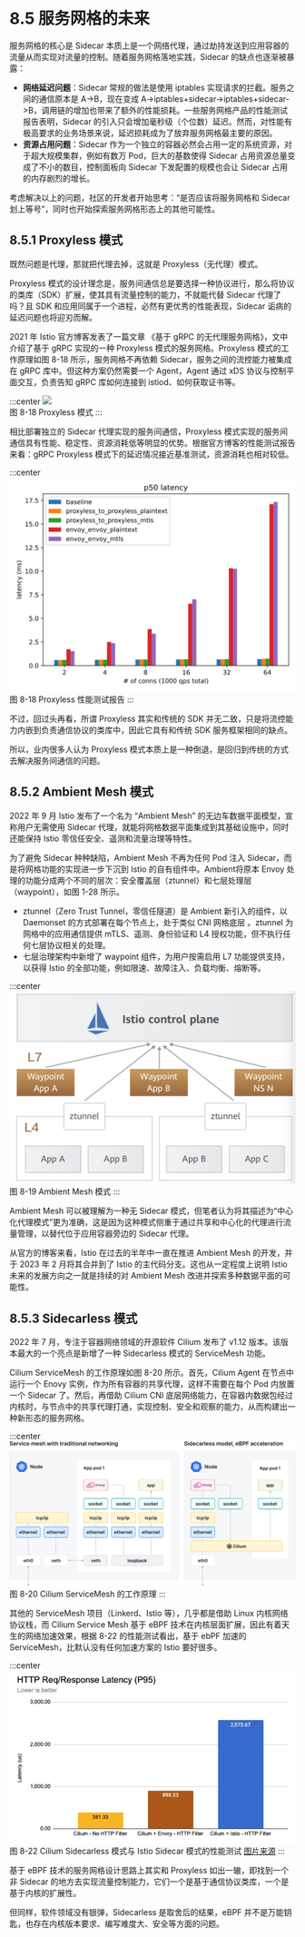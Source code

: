 # 8.5 服务网格的未来

服务网格的核心是 Sidecar 本质上是一个网络代理，通过劫持发送到应用容器的流量从而实现对流量的控制。随着服务网格落地实践，Sidecar 的缺点也逐渐被暴露：

- **网络延迟问题**：Sidecar 常规的做法是使用 iptables 实现请求的拦截。服务之间的通信原本是 A->B，现在变成 A->iptables+sidecar->iptables+sidecar->B，调用链的增加也带来了额外的性能损耗。一些服务网格产品的性能测试报告表明，Sidecar 的引入只会增加毫秒级（个位数）延迟。然而，对性能有极高要求的业务场景来说，延迟损耗成为了放弃服务网格最主要的原因。
- **资源占用问题**：Sidecar 作为一个独立的容器必然会占用一定的系统资源，对于超大规模集群，例如有数万 Pod，巨大的基数使得 Sidecar 占用资源总量变成了不小的数目，控制面板向 Sidecar 下发配置的规模也会让 Sidecar 占用的内存剧烈的增长。

考虑解决以上的问题，社区的开发者开始思考：“是否应该将服务网格和 Sidecar 划上等号”，同时也开始探索服务网格形态上的其他可能性。

## 8.5.1 Proxyless 模式

既然问题是代理，那就把代理去掉，这就是 Proxyless（无代理）模式。

Proxyless 模式的设计理念是，服务间通信总是要选择一种协议进行，那么将协议的类库（SDK）扩展，使其具有流量控制的能力，不就能代替 Sidecar 代理了吗？且 SDK 和应用同属于一个进程，必然有更优秀的性能表现，Sidecar 诟病的延迟问题也将迎刃而解。

2021 年 Istio 官方博客发表了一篇文章 《基于 gRPC 的无代理服务网格》，文中介绍了基于 gRPC 实现的一种 Proxyless 模式的服务网格。Proxyless 模式的工作原理如图 8-18 所示，服务网格不再依赖 Sidecar，服务之间的流控能力被集成在 gRPC 库中。但这种方案仍然需要一个 Agent，Agent 通过 xDS 协议与控制平面交互，负责告知 gRPC 库如何连接到 istiod、如何获取证书等。

:::center
  ![](../assets/proxyless.svg)<br/>
 图 8-18 Proxyless 模式
:::

相比部署独立的 Sidecar 代理实现的服务间通信，Proxyless 模式实现的服务间通信具有性能、稳定性、资源消耗低等明显的优势。根据官方博客的性能测试报告来看：gRPC Proxyless 模式下的延迟情况接近基准测试，资源消耗也相对较低。

:::center
  ![](../assets/latencies_p50.svg)<br/>
 图 8-18 Proxyless 性能测试报告
:::


不过，回过头再看，所谓 Proxyless 其实和传统的 SDK 并无二致，只是将流控能力内嵌到负责通信协议的类库中，因此它具有和传统 SDK 服务框架相同的缺点。

所以，业内很多人认为 Proxyless 模式本质上是一种倒退，是回归到传统的方式去解决服务间通信的问题。

## 8.5.2 Ambient Mesh 模式

2022 年 9 月 Istio 发布了一个名为 “Ambient Mesh” 的无边车数据平面模型，宣称用户无需使用 Sidecar 代理，就能将网格数据平面集成到其基础设施中，同时还能保持 Istio 零信任安全、遥测和流量治理等特性。

为了避免 Sidecar 种种缺陷，Ambient Mesh 不再为任何 Pod 注入 Sidecar，而是将网格功能的实现进一步下沉到 Istio 的自有组件中。Ambient将原本 Envoy 处理的功能分成两个不同的层次：安全覆盖层（ztunnel）和七层处理层（waypoint），如图 1-28 所示。

- ztunnel（Zero Trust Tunnel，零信任隧道）是 Ambient 新引入的组件，以 Daemonset 的方式部署在每个节点上，处于类似 CNI 网格底层 。ztunnel 为网格中的应用通信提供 mTLS、遥测、身份验证和 L4 授权功能，但不执行任何七层协议相关的处理。
- 七层治理架构中新增了 waypoint 组件，为用户按需启用 L7 功能提供支持，以获得 Istio 的全部功能，例如限速、故障注入、负载均衡、熔断等。

:::center
  ![](../assets/ambient-mesh-arch.png)<br/>
 图 8-19 Ambient Mesh 模式
:::

Ambient Mesh 可以被理解为一种无 Sidecar 模式，但笔者认为将其描述为“中心化代理模式”更为准确，这是因为这种模式侧重于通过共享和中心化的代理进行流量管理，以替代位于应用容器旁边的 Sidecar 代理。

从官方的博客来看，Istio 在过去的半年中一直在推进 Ambient Mesh 的开发，并于 2023 年 2 月将其合并到了 Istio 的主代码分支。这也从一定程度上说明 Istio 未来的发展方向之一就是持续的对 Ambient Mesh 改进并探索多种数据平面的可能性。

## 8.5.3 Sidecarless 模式

2022 年 7 月，专注于容器网络领域的开源软件 Cilium 发布了 v1.12 版本。该版本最大的一个亮点是新增了一种 Sidecarless 模式的 ServiceMesh 功能。

Cilium ServiceMesh 的工作原理如图 8-20 所示。首先，Cilium Agent 在节点中运行一个 Enovy 实例，作为所有容器的共享代理，这样不需要在每个 Pod 内放置一个 Sidecar 了。然后，再借助 Cilium CNI 底层网络能力，在容器内数据包经过内核时，与节点中的共享代理打通，实现控制、安全和观察的能力，从而构建出一种新形态的服务网格。

:::center
  ![](../assets/sidecarless.png)<br/>
 图 8-20 Cilium ServiceMesh 的工作原理
:::

其他的 ServiceMesh 项目（Linkerd、Istio 等），几乎都是借助 Linux 内核网络协议栈，而 Cilium Service Mesh 基于 eBPF 技术在内核层面扩展，因此有着天生的网络加速效果，根据 8-22 的性能测试看出，基于 ebPF 加速的 ServiceMesh，比默认没有任何加速方案的 Istio 要好很多。

:::center
  ![](../assets/cilium-istio-benchmark.webp)<br/>
 图 8-22 Cilium Sidecarless 模式与 Istio Sidecar 模式的性能测试 [图片来源](https://isovalent.com/blog/post/2022-05-03-servicemesh-security/)
:::

基于 eBPF 技术的服务网格设计思路上其实和 Proxyless 如出一辙，即找到一个非 Sidecar 的地方去实现流量控制能力，它们一个是基于通信协议类库，一个是基于内核的扩展性。

但同样，软件领域没有银弹，Sidecarless 是取舍后的结果，eBPF 并不是万能钥匙，也存在内核版本要求、编写难度大、安全等方面的问题。

[^1]: 参见 https://istio.io/latest/zh/blog/2021/proxyless-grpc/